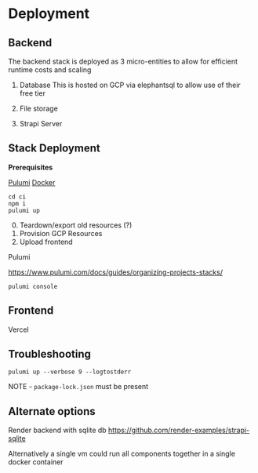 # Deployment

## Backend

The backend stack is deployed as 3 micro-entities to allow for efficient runtime costs and scaling

1. Database
   This is hosted on GCP via elephantsql to allow use of their free tier

2. File storage

3. Strapi Server

## Stack Deployment

**Prerequisites**

[Pulumi](https://www.pulumi.com/docs/get-started/install/)
[Docker](https://www.docker.com/products/docker-desktop/)

```
cd ci
npm i
pulumi up
```

0. Teardown/export old resources (?)
1. Provision GCP Resources
2. Upload frontend

Pulumi

https://www.pulumi.com/docs/guides/organizing-projects-stacks/

```
pulumi console
```

## Frontend

Vercel

## Troubleshooting

```
pulumi up --verbose 9 --logtostderr
```

NOTE - `package-lock.json` must be present

## Alternate options

Render backend with sqlite db
https://github.com/render-examples/strapi-sqlite

Alternatively a single vm could run all components together in a single docker container
